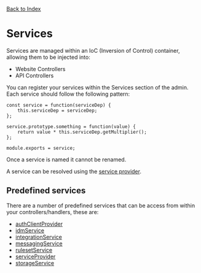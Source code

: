 [Back to Index](/documentation)

# Services

Services are managed within an IoC (Inversion of Control) container, allowing them to be injected into:

* Website Controllers
* API Controllers

You can register your services within the Services section of the admin. Each service should follow the following pattern:

```
const service = function(serviceDep) {
	this.serviceDep = serviceDep;
};

service.prototype.something = function(value) {
	return value * this.serviceDep.getMultiplier();
};

module.exports = service;
```

Once a service is named it cannot be renamed.

A service can be resolved using the [service provider](/documentation/services/serviceProvider).

## Predefined services

There are a number of predefined services that can be access from within your controllers/handlers, these are:

* [authClientProvider](/documentation/services/authClientHandler)
* [idmService](/documentation/services/idmService)
* [integrationService](/documentation/services/integrationService)
* [messagingService](/documentation/services/messagingService)
* [rulesetService](/documentation/services/rulesetService)
* [serviceProvider](/documentation/services/serviceProvider)
* [storageService](/documentation/services/storageService)